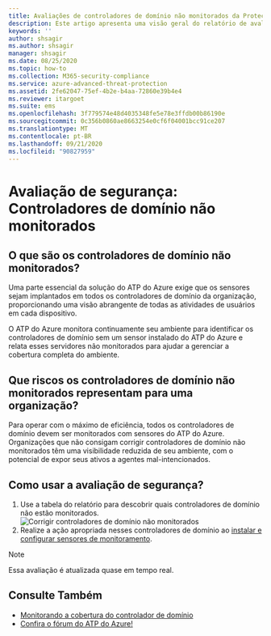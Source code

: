 ```yaml
---
title: Avaliações de controladores de domínio não monitorados da Proteção Avançada contra Ameaças do Azure
description: Este artigo apresenta uma visão geral do relatório de avaliação da situação da segurança de identidade de controladores de domínio não monitorados do ATP do Azure.
keywords: ''
author: shsagir
ms.author: shsagir
manager: shsagir
ms.date: 08/25/2020
ms.topic: how-to
ms.collection: M365-security-compliance
ms.service: azure-advanced-threat-protection
ms.assetid: 2fe62047-75ef-4b2e-b4aa-72860e39b4e4
ms.reviewer: itargoet
ms.suite: ems
ms.openlocfilehash: 3f779574e48d4035348fe5e78e3ffdb00b86190e
ms.sourcegitcommit: 0c356b0860ae8663254e0cf6f04001bcc91ce207
ms.translationtype: MT
ms.contentlocale: pt-BR
ms.lasthandoff: 09/21/2020
ms.locfileid: "90827959"
---
```

# <a name="security-assessment-unmonitored-domain-controllers"></a>Avaliação de segurança: Controladores de domínio não monitorados

## <a name="what-are-unmonitored-domain-controllers"></a>O que são os controladores de domínio não monitorados?

Uma parte essencial da solução do ATP do Azure exige que os sensores sejam implantados em todos os controladores de domínio da organização, proporcionando uma visão abrangente de todas as atividades de usuários em cada dispositivo.

O ATP do Azure monitora continuamente seu ambiente para identificar os controladores de domínio sem um sensor instalado do ATP do Azure e relata esses servidores não monitorados para ajudar a gerenciar a cobertura completa do ambiente.

## <a name="what-risk-do-unmonitored-domain-controllers-pose-to-an-organization"></a>Que riscos os controladores de domínio não monitorados representam para uma organização?

Para operar com o máximo de eficiência, todos os controladores de domínio devem ser monitorados com sensores do ATP do Azure. Organizações que não consigam corrigir controladores de domínio não monitorados têm uma visibilidade reduzida de seu ambiente, com o potencial de expor seus ativos a agentes mal-intencionados.

## <a name="how-do-i-use-this-security-assessment"></a>Como usar a avaliação de segurança?

1. Use a tabela do relatório para descobrir quais controladores de domínio não estão monitorados.
    ![Corrigir controladores de domínio não monitorados](media/atp-cas-isp-unmonitored-domain-controller-1.png)
1. Realize a ação apropriada nesses controladores de domínio ao [instalar e configurar sensores de monitoramento](sensor-monitoring.md#domain-controller-status).

> [!NOTE]
> Essa avaliação é atualizada quase em tempo real.

## <a name="see-also"></a>Consulte Também

- [Monitorando a cobertura do controlador de domínio](sensor-monitoring.md)
- [Confira o fórum do ATP do Azure!](https://aka.ms/azureatpcommunity)
